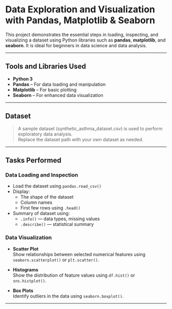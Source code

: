 #  Data Exploration and Visualization with Pandas, Matplotlib & Seaborn

This project demonstrates the essential steps in loading, inspecting, and visualizing a dataset using Python libraries such as **pandas**, **matplotlib**, and **seaborn**. It is ideal for beginners in data science and data analysis.

---

## Tools and Libraries Used

- **Python 3**
- **Pandas** – For data loading and manipulation
- **Matplotlib** – For basic plotting
- **Seaborn** – For enhanced data visualization

---

##  Dataset

> A sample dataset (synthetic_asthma_dataset.csv) is used to perform exploratory data analysis.  
Replace the dataset path with your own dataset as needed.

---

##  Tasks Performed

###  Data Loading and Inspection

- Load the dataset using `pandas.read_csv()`
- Display:
  - The shape of the dataset
  - Column names
  - First few rows using `.head()`
- Summary of dataset using:
  - `.info()` — data types, missing values
  - `.describe()` — statistical summary

###  Data Visualization

- **Scatter Plot**  
  Show relationships between selected numerical features using `seaborn.scatterplot()` or `plt.scatter()`.

- **Histograms**  
  Show the distribution of feature values using `df.hist()` or `sns.histplot()`.

- **Box Plots**  
  Identify outliers in the data using `seaborn.boxplot()`.

---


